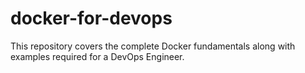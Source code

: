 # docker-for-devops
This repository covers the complete Docker fundamentals along with examples required for a DevOps Engineer.
